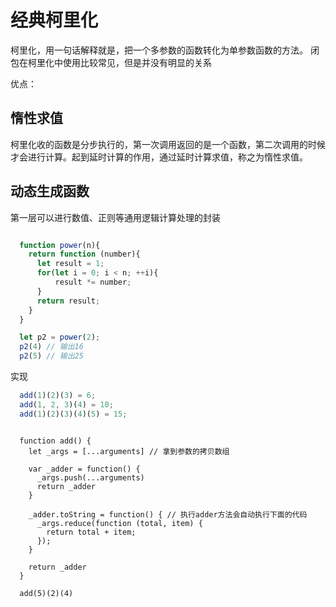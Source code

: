 # 经典柯里化

柯里化，用一句话解释就是，把一个多参数的函数转化为单参数函数的方法。
闭包在柯里化中使用比较常见，但是并没有明显的关系


优点：

## 惰性求值

柯里化收的函数是分步执行的，第一次调用返回的是一个函数，第二次调用的时候才会进行计算。起到延时计算的作用，通过延时计算求值，称之为惰性求值。

## 动态生成函数

第一层可以进行数值、正则等通用逻辑计算处理的封装

```javascript

  function power(n){
    return function (number){
      let result = 1;
      for(let i = 0; i < n; ++i){
          result *= number;
      }
      return result;
    }
  }

  let p2 = power(2); 
  p2(4) // 输出16
  p2(5) // 输出25

```


实现

```javascript
  add(1)(2)(3) = 6;
  add(1, 2, 3)(4) = 10;
  add(1)(2)(3)(4)(5) = 15;
```

```javscript

  function add() {
    let _args = [...arguments] // 拿到参数的拷贝数组

    var _adder = function() {
      _args.push(...arguments)
      return _adder
    }

    _adder.toString = function() { // 执行adder方法会自动执行下面的代码
      _args.reduce(function (total, item) {
        return total + item;
      });
    }
    
    return _adder 
  }

  add(5)(2)(4)
```

